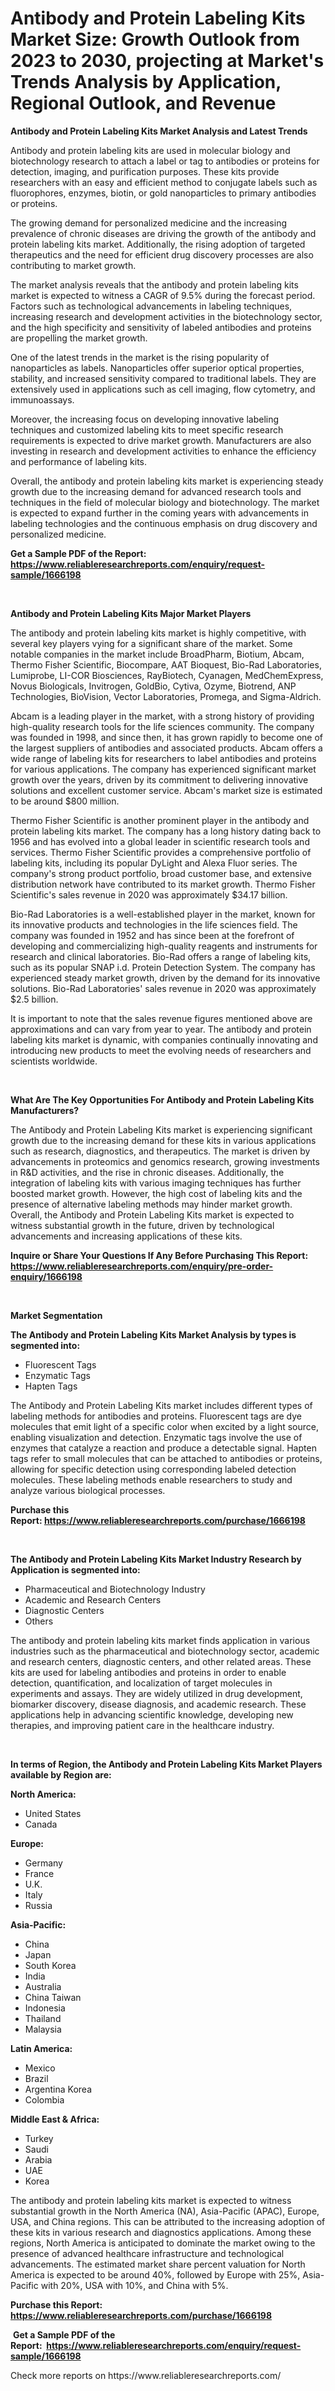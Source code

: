 <p><h1>Antibody and Protein Labeling Kits Market Size: Growth Outlook from 2023 to 2030, projecting at Market's Trends Analysis by Application, Regional Outlook, and Revenue</h1></p><p><strong>Antibody and Protein Labeling Kits Market Analysis and Latest Trends</strong></p>
<p><p>Antibody and protein labeling kits are used in molecular biology and biotechnology research to attach a label or tag to antibodies or proteins for detection, imaging, and purification purposes. These kits provide researchers with an easy and efficient method to conjugate labels such as fluorophores, enzymes, biotin, or gold nanoparticles to primary antibodies or proteins.</p><p>The growing demand for personalized medicine and the increasing prevalence of chronic diseases are driving the growth of the antibody and protein labeling kits market. Additionally, the rising adoption of targeted therapeutics and the need for efficient drug discovery processes are also contributing to market growth.</p><p>The market analysis reveals that the antibody and protein labeling kits market is expected to witness a CAGR of 9.5% during the forecast period. Factors such as technological advancements in labeling techniques, increasing research and development activities in the biotechnology sector, and the high specificity and sensitivity of labeled antibodies and proteins are propelling the market growth.</p><p>One of the latest trends in the market is the rising popularity of nanoparticles as labels. Nanoparticles offer superior optical properties, stability, and increased sensitivity compared to traditional labels. They are extensively used in applications such as cell imaging, flow cytometry, and immunoassays.</p><p>Moreover, the increasing focus on developing innovative labeling techniques and customized labeling kits to meet specific research requirements is expected to drive market growth. Manufacturers are also investing in research and development activities to enhance the efficiency and performance of labeling kits.</p><p>Overall, the antibody and protein labeling kits market is experiencing steady growth due to the increasing demand for advanced research tools and techniques in the field of molecular biology and biotechnology. The market is expected to expand further in the coming years with advancements in labeling technologies and the continuous emphasis on drug discovery and personalized medicine.</p></p>
<p><strong>Get a Sample PDF of the Report:&nbsp; <a href="https://www.reliableresearchreports.com/enquiry/request-sample/1666198">https://www.reliableresearchreports.com/enquiry/request-sample/1666198</a></strong></p>
<p>&nbsp;</p>
<p><strong>Antibody and Protein Labeling Kits Major Market Players</strong></p>
<p><p>The antibody and protein labeling kits market is highly competitive, with several key players vying for a significant share of the market. Some notable companies in the market include BroadPharm, Biotium, Abcam, Thermo Fisher Scientific, Biocompare, AAT Bioquest, Bio-Rad Laboratories, Lumiprobe, LI-COR Biosciences, RayBiotech, Cyanagen, MedChemExpress, Novus Biologicals, Invitrogen, GoldBio, Cytiva, Ozyme, Biotrend, ANP Technologies, BioVision, Vector Laboratories, Promega, and Sigma-Aldrich.</p><p>Abcam is a leading player in the market, with a strong history of providing high-quality research tools for the life sciences community. The company was founded in 1998, and since then, it has grown rapidly to become one of the largest suppliers of antibodies and associated products. Abcam offers a wide range of labeling kits for researchers to label antibodies and proteins for various applications. The company has experienced significant market growth over the years, driven by its commitment to delivering innovative solutions and excellent customer service. Abcam's market size is estimated to be around $800 million.</p><p>Thermo Fisher Scientific is another prominent player in the antibody and protein labeling kits market. The company has a long history dating back to 1956 and has evolved into a global leader in scientific research tools and services. Thermo Fisher Scientific provides a comprehensive portfolio of labeling kits, including its popular DyLight and Alexa Fluor series. The company's strong product portfolio, broad customer base, and extensive distribution network have contributed to its market growth. Thermo Fisher Scientific's sales revenue in 2020 was approximately $34.17 billion.</p><p>Bio-Rad Laboratories is a well-established player in the market, known for its innovative products and technologies in the life sciences field. The company was founded in 1952 and has since been at the forefront of developing and commercializing high-quality reagents and instruments for research and clinical laboratories. Bio-Rad offers a range of labeling kits, such as its popular SNAP i.d. Protein Detection System. The company has experienced steady market growth, driven by the demand for its innovative solutions. Bio-Rad Laboratories' sales revenue in 2020 was approximately $2.5 billion.</p><p>It is important to note that the sales revenue figures mentioned above are approximations and can vary from year to year. The antibody and protein labeling kits market is dynamic, with companies continually innovating and introducing new products to meet the evolving needs of researchers and scientists worldwide.</p></p>
<p>&nbsp;</p>
<p><strong>What Are The Key Opportunities For Antibody and Protein Labeling Kits Manufacturers?</strong></p>
<p><p>The Antibody and Protein Labeling Kits market is experiencing significant growth due to the increasing demand for these kits in various applications such as research, diagnostics, and therapeutics. The market is driven by advancements in proteomics and genomics research, growing investments in R&D activities, and the rise in chronic diseases. Additionally, the integration of labeling kits with various imaging techniques has further boosted market growth. However, the high cost of labeling kits and the presence of alternative labeling methods may hinder market growth. Overall, the Antibody and Protein Labeling Kits market is expected to witness substantial growth in the future, driven by technological advancements and increasing applications of these kits.</p></p>
<p><strong>Inquire or Share Your Questions If Any Before Purchasing This Report: <a href="https://www.reliableresearchreports.com/enquiry/pre-order-enquiry/1666198">https://www.reliableresearchreports.com/enquiry/pre-order-enquiry/1666198</a></strong></p>
<p>&nbsp;</p>
<p><strong>Market Segmentation</strong></p>
<p><strong>The Antibody and Protein Labeling Kits Market Analysis by types is segmented into:</strong></p>
<p><ul><li>Fluorescent Tags</li><li>Enzymatic Tags</li><li>Hapten Tags</li></ul></p>
<p><p>The Antibody and Protein Labeling Kits market includes different types of labeling methods for antibodies and proteins. Fluorescent tags are dye molecules that emit light of a specific color when excited by a light source, enabling visualization and detection. Enzymatic tags involve the use of enzymes that catalyze a reaction and produce a detectable signal. Hapten tags refer to small molecules that can be attached to antibodies or proteins, allowing for specific detection using corresponding labeled detection molecules. These labeling methods enable researchers to study and analyze various biological processes.</p></p>
<p><strong>Purchase this Report:&nbsp;<a href="https://www.reliableresearchreports.com/purchase/1666198">https://www.reliableresearchreports.com/purchase/1666198</a></strong></p>
<p>&nbsp;</p>
<p><strong>The Antibody and Protein Labeling Kits Market Industry Research by Application is segmented into:</strong></p>
<p><ul><li>Pharmaceutical and Biotechnology Industry</li><li>Academic and Research Centers</li><li>Diagnostic Centers</li><li>Others</li></ul></p>
<p><p>The antibody and protein labeling kits market finds application in various industries such as the pharmaceutical and biotechnology sector, academic and research centers, diagnostic centers, and other related areas. These kits are used for labeling antibodies and proteins in order to enable detection, quantification, and localization of target molecules in experiments and assays. They are widely utilized in drug development, biomarker discovery, disease diagnosis, and academic research. These applications help in advancing scientific knowledge, developing new therapies, and improving patient care in the healthcare industry.</p></p>
<p>&nbsp;</p>
<p><strong>In terms of Region, the Antibody and Protein Labeling Kits Market Players available by Region are:</strong></p>
<p>
    <p> <strong> North America: </strong>
        <ul>
            <li>United States</li>
            <li>Canada</li>
        </ul>
        </p> 
    <p> <strong> Europe: </strong>
        <ul>
            <li>Germany</li>
            <li>France</li>
            <li>U.K.</li>
            <li>Italy</li>
            <li>Russia</li>
        </ul>
        </p> 
    <p> <strong> Asia-Pacific: </strong>
        <ul>
            <li>China</li>
            <li>Japan</li>
            <li>South Korea</li>
            <li>India</li>
            <li>Australia</li>
            <li>China Taiwan</li>
            <li>Indonesia</li>
            <li>Thailand</li>
            <li>Malaysia</li>
        </ul>
        </p> 
    <p> <strong> Latin America: </strong>
        <ul>
            <li>Mexico</li>
            <li>Brazil</li>
            <li>Argentina Korea</li>
            <li>Colombia</li>
        </ul>
        </p> 
    <p> <strong> Middle East & Africa: </strong>
        <ul>
            <li>Turkey</li>
            <li>Saudi</li>
            <li>Arabia</li>
            <li>UAE</li>
            <li>Korea</li>
        </ul>
    </p>
    </p>
<p><p>The antibody and protein labeling kits market is expected to witness substantial growth in the North America (NA), Asia-Pacific (APAC), Europe, USA, and China regions. This can be attributed to the increasing adoption of these kits in various research and diagnostics applications. Among these regions, North America is anticipated to dominate the market owing to the presence of advanced healthcare infrastructure and technological advancements. The estimated market share percent valuation for North America is expected to be around 40%, followed by Europe with 25%, Asia-Pacific with 20%, USA with 10%, and China with 5%.</p></p>
<p><strong>Purchase this Report: <a href="https://www.reliableresearchreports.com/purchase/1666198">https://www.reliableresearchreports.com/purchase/1666198</a></strong></p>
<p>&nbsp;<strong>Get a Sample PDF of the Report:&nbsp;&nbsp;<a href="https://www.reliableresearchreports.com/enquiry/request-sample/1666198">https://www.reliableresearchreports.com/enquiry/request-sample/1666198</a></strong></p>
<p><strong></strong></p>
<p>Check more reports on https://www.reliableresearchreports.com/</p>